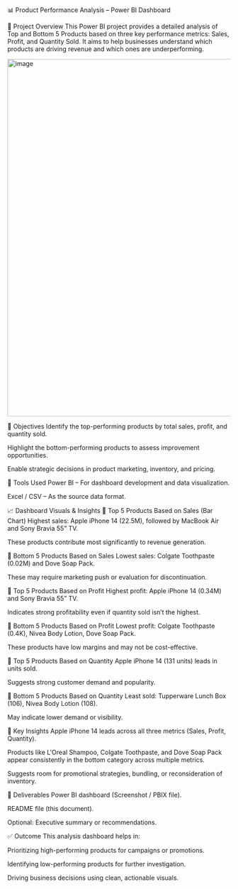 
📊 Product Performance Analysis – Power BI Dashboard

📁 Project Overview
This Power BI project provides a detailed analysis of Top and Bottom 5 Products based on three key performance metrics: Sales, Profit, and Quantity Sold. It aims to help businesses understand which products are driving revenue and which ones are underperforming.

<img width="1442" height="806" alt="image" src="https://github.com/user-attachments/assets/73a68b16-bc8d-4a2d-a197-6ee1a1997900" />


🎯 Objectives
Identify the top-performing products by total sales, profit, and quantity sold.

Highlight the bottom-performing products to assess improvement opportunities.

Enable strategic decisions in product marketing, inventory, and pricing.

🧰 Tools Used
Power BI – For dashboard development and data visualization.

Excel / CSV – As the source data format.

📈 Dashboard Visuals & Insights
🔹 Top 5 Products Based on Sales (Bar Chart)
Highest sales: Apple iPhone 14 (22.5M), followed by MacBook Air and Sony Bravia 55” TV.

These products contribute most significantly to revenue generation.

🔹 Bottom 5 Products Based on Sales
Lowest sales: Colgate Toothpaste (0.02M) and Dove Soap Pack.

These may require marketing push or evaluation for discontinuation.

🔸 Top 5 Products Based on Profit
Highest profit: Apple iPhone 14 (0.34M) and Sony Bravia 55” TV.

Indicates strong profitability even if quantity sold isn’t the highest.

🔸 Bottom 5 Products Based on Profit
Lowest profit: Colgate Toothpaste (0.4K), Nivea Body Lotion, Dove Soap Pack.

These products have low margins and may not be cost-effective.

🔷 Top 5 Products Based on Quantity
Apple iPhone 14 (131 units) leads in units sold.

Suggests strong customer demand and popularity.

🔷 Bottom 5 Products Based on Quantity
Least sold: Tupperware Lunch Box (106), Nivea Body Lotion (108).

May indicate lower demand or visibility.

📌 Key Insights
Apple iPhone 14 leads across all three metrics (Sales, Profit, Quantity).

Products like L'Oreal Shampoo, Colgate Toothpaste, and Dove Soap Pack appear consistently in the bottom category across multiple metrics.

Suggests room for promotional strategies, bundling, or reconsideration of inventory.

📂 Deliverables
Power BI dashboard (Screenshot / PBIX file).

README file (this document).

Optional: Executive summary or recommendations.

✅ Outcome
This analysis dashboard helps in:

Prioritizing high-performing products for campaigns or promotions.

Identifying low-performing products for further investigation.

Driving business decisions using clean, actionable visuals.
